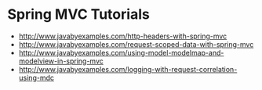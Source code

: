 # Spring MVC Tutorials

- http://www.javabyexamples.com/http-headers-with-spring-mvc
- http://www.javabyexamples.com/request-scoped-data-with-spring-mvc
- http://www.javabyexamples.com/using-model-modelmap-and-modelview-in-spring-mvc
- http://www.javabyexamples.com/logging-with-request-correlation-using-mdc